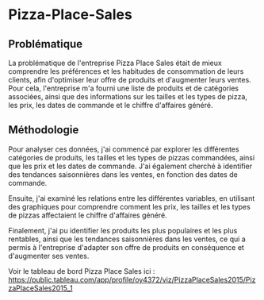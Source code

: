 # Pizza-Place-Sales

## Problématique


La problématique de l'entreprise Pizza Place Sales était de mieux comprendre les préférences et les habitudes de consommation de leurs clients, afin d'optimiser leur offre de produits et d'augmenter leurs ventes. Pour cela, l'entreprise m'a fourni une liste de produits et de catégories associées, ainsi que des informations sur les tailles et les types de pizza, les prix, les dates de commande et le chiffre d'affaires généré.

## Méthodologie
Pour analyser ces données, j'ai commencé par explorer les différentes catégories de produits, les tailles et les types de pizzas commandées, ainsi que les prix et les dates de commande. J'ai également cherché à identifier des tendances saisonnières dans les ventes, en fonction des dates de commande.

Ensuite, j'ai examiné les relations entre les différentes variables, en utilisant des graphiques pour comprendre comment les prix, les tailles et les types de pizzas affectaient le chiffre d'affaires généré.


Finalement, j'ai pu identifier les produits les plus populaires et les plus rentables, ainsi que les tendances saisonnières dans les ventes, ce qui a permis à l'entreprise d'adapter son offre de produits en conséquence et d'augmenter ses ventes.


Voir le tableau de bord Pizza Place Sales ici : https://public.tableau.com/app/profile/oy4372/viz/PizzaPlaceSales2015/PizzaPlaceSales2015_1
